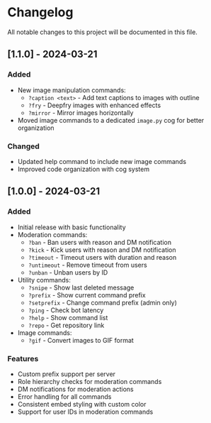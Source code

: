 # Changelog

All notable changes to this project will be documented in this file.

## [1.1.0] - 2024-03-21

### Added
- New image manipulation commands:
  - `?caption <text>` - Add text captions to images with outline
  - `?fry` - Deepfry images with enhanced effects
  - `?mirror` - Mirror images horizontally
- Moved image commands to a dedicated `image.py` cog for better organization

### Changed
- Updated help command to include new image commands
- Improved code organization with cog system

## [1.0.0] - 2024-03-21

### Added
- Initial release with basic functionality
- Moderation commands:
  - `?ban` - Ban users with reason and DM notification
  - `?kick` - Kick users with reason and DM notification
  - `?timeout` - Timeout users with duration and reason
  - `?untimeout` - Remove timeout from users
  - `?unban` - Unban users by ID
- Utility commands:
  - `?snipe` - Show last deleted message
  - `?prefix` - Show current command prefix
  - `?setprefix` - Change command prefix (admin only)
  - `?ping` - Check bot latency
  - `?help` - Show command list
  - `?repo` - Get repository link
- Image commands:
  - `?gif` - Convert images to GIF format

### Features
- Custom prefix support per server
- Role hierarchy checks for moderation commands
- DM notifications for moderation actions
- Error handling for all commands
- Consistent embed styling with custom color
- Support for user IDs in moderation commands 